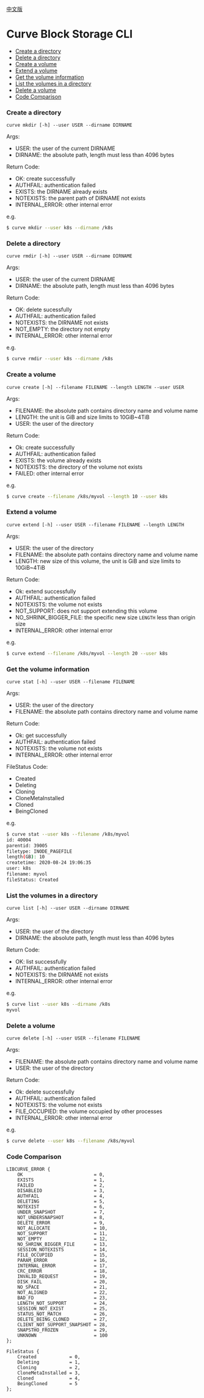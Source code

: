 [中文版](../cn/curve-interface/curvebs-cli.md)

# Curve Block Storage CLI

- [Create a directory](#create-a-directory)
- [Delete a directory](#delete-a-directory)
- [Create a volume](#create-a-volume)
- [Extend a volume](#extend-a-volume)
- [Get the volume information](#get-the-volume-information)
- [List the volumes in a directory](#list-the-volumes-in-a-directory)
- [Delete a volume](#delete-a-volume)
- [Code Comparison](#code-comparison)

### Create a directory

`curve mkdir [-h] --user USER --dirname DIRNAME`

Args:
- USER: the user of the current DIRNAME
- DIRNAME: the absolute path, length must less than 4096 bytes

Return Code:
- OK: create successfully
- AUTHFAIL: authentication failed
- EXISTS: the DIRNAME already exists
- NOTEXISTS: the parent path of DIRNAME not exists
- INTERNAL_ERROR: other internal error

e.g.
 
```bash
$ curve mkdir --user k8s --dirname /k8s
```

### Delete a directory

`curve rmdir [-h] --user USER --dirname DIRNAME`

Args:
- USER: the user of the current DIRNAME
- DIRNAME: the absolute path, length must less than 4096 bytes

Return Code:
- OK: delete sucessfully
- AUTHFAIL: authentication failed
- NOTEXISTS: the DIRNAME not exists
- NOT_EMPTY: the directory not empty
- INTERNAL_ERROR: other internal error

e.g.

```bash
$ curve rmdir --user k8s --dirname /k8s
```

### Create a volume

`curve create [-h] --filename FILENAME --length LENGTH --user USER`

Args: 
- FILENAME: the absolute path contains directory name and volume name
- LENGTH: the unit is GiB and size limits to 10GiB~4TiB
- USER: the user of the directory

Return Code:
- Ok: create successfully
- AUTHFAIL: authentication failed
- EXISTS: the volume already exists
- NOTEXISTS: the directory of the volume not exists
- FAILED: other internal error

e.g.

```bash
$ curve create --filename /k8s/myvol --length 10 --user k8s
```

### Extend a volume

`curve extend [-h] --user USER --filename FILENAME --length LENGTH`

Args:
- USER: the user of the directory
- FILENAME: the absolute path contains directory name and volume name
- LENGTH: new size of this volume, the unit is GiB and size limits to 10GiB~4TiB

Return Code:
- Ok: extend successfully
- AUTHFAIL: authentication failed
- NOTEXISTS: the volume not exists
- NOT_SUPPORT: does not support extending this volume
- NO_SHRINK_BIGGER_FILE: the specific new size `LENGTH` less than origin size
- INTERNAL_ERROR: other internal error

e.g.

```bash
$ curve extend --filename /k8s/myvol --length 20 --user k8s
```

### Get the volume information

`curve stat [-h] --user USER --filename FILENAME`

Args: 
- USER: the user of the directory
- FILENAME: the absolute path contains directory name and volume name

Return Code:
- Ok: get successfully
- AUTHFAIL: authentication failed
- NOTEXISTS: the volume not exists
- INTERNAL_ERROR: other internal error

FileStatus Code:
- Created
- Deleting
- Cloning
- CloneMetaInstalled
- Cloned
- BeingCloned

e.g.

```bash
$ curve stat --user k8s --filename /k8s/myvol
id: 40004
parentid: 39005
filetype: INODE_PAGEFILE
length(GB): 10
createtime: 2020-08-24 19:06:35
user: k8s
filename: myvol
fileStatus: Created
```

### List the volumes in a directory

`curve list [-h] --user USER --dirname DIRNAME`

Args:
- USER: the user of the directory
- DIRNAME: the absolute path, length must less than 4096 bytes

Return Code:
- OK: list successfully
- AUTHFAIL: authentication failed
- NOTEXISTS: the DIRNAME not exists
- INTERNAL_ERROR: other internal error

e.g.

```bash
$ curve list --user k8s --dirname /k8s
myvol
```

### Delete a volume

`curve delete [-h] --user USER --filename FILENAME`

Args:
- FILENAME: the absolute path contains directory name and volume name
- USER: the user of the directory

Return Code:
- Ok: delete successfully
- AUTHFAIL: authentication failed
- NOTEXISTS: the volume not exists
- FILE_OCCUPIED: the volume occupied by other processes
- INTERNAL_ERROR: other internal error

e.g.

```bash
$ curve delete --user k8s --filename /k8s/myvol
```

### Code Comparison

```text
LIBCURVE_ERROR {
    OK                          = 0,
    EXISTS                      = 1,
    FAILED                      = 2,
    DISABLEIO                   = 3,
    AUTHFAIL                    = 4,
    DELETING                    = 5,
    NOTEXIST                    = 6,
    UNDER_SNAPSHOT              = 7,
    NOT_UNDERSNAPSHOT           = 8,
    DELETE_ERROR                = 9,
    NOT_ALLOCATE                = 10,
    NOT_SUPPORT                 = 11,
    NOT_EMPTY                   = 12,
    NO_SHRINK_BIGGER_FILE       = 13,
    SESSION_NOTEXISTS           = 14,
    FILE_OCCUPIED               = 15,
    PARAM_ERROR                 = 16,
    INTERNAL_ERROR              = 17,
    CRC_ERROR                   = 18,
    INVALID_REQUEST             = 19,
    DISK_FAIL                   = 20,
    NO_SPACE                    = 21,
    NOT_ALIGNED                 = 22,
    BAD_FD                      = 23,
    LENGTH_NOT_SUPPORT          = 24,
    SESSION_NOT_EXIST           = 25,
    STATUS_NOT_MATCH            = 26,
    DELETE_BEING_CLONED         = 27,
    CLIENT_NOT_SUPPORT_SNAPSHOT = 28,
    SNAPSTHO_FROZEN             = 29,
    UNKNOWN                     = 100
};

FileStatus {
    Created            = 0,
    Deleting           = 1,
    Cloning            = 2,
    CloneMetaInstalled = 3,
    Cloned             = 4,
    BeingCloned        = 5
};
```
